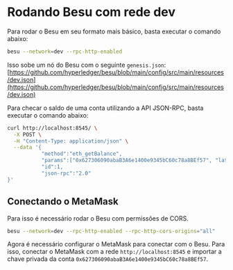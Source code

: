 # Rodando Besu com rede dev

Para rodar o Besu em seu formato mais básico, basta executar o comando abaixo:

```bash
besu --network=dev --rpc-http-enabled
```

Isso sobe um nó do Besu com o seguinte `genesis.json`: [https://github.com/hyperledger/besu/blob/main/config/src/main/resources/dev.json](https://github.com/hyperledger/besu/blob/main/config/src/main/resources/dev.json)

Para checar o saldo de uma conta utilizando a API JSON-RPC, basta executar o comando abaixo:

```bash
curl http://localhost:8545/ \
  -X POST \
  -H "Content-Type: application/json" \
  --data '{
           "method":"eth_getBalance",
           "params":["0x627306090abaB3A6e1400e9345bC60c78a8BEf57", "latest"],
           "id":1,
           "json-rpc":"2.0"
}'
```

## Conectando o MetaMask

Para isso é necessário rodar o Besu com permissões de CORS. 

```bash
besu --network=dev --rpc-http-enabled --rpc-http-cors-origins="all"
```

Agora é necessário configurar o MetaMask para conectar com o Besu. Para isso, conectar o MetaMask com a rede `http://localhost:8545` e importar a chave privada da conta `0x627306090abaB3A6e1400e9345bC60c78a8BEf57`.